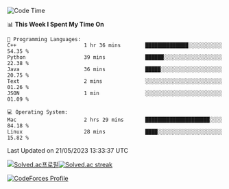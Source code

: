 
<!--START_SECTION:waka-->
![Code Time](http://img.shields.io/badge/Code%20Time-2%2C701%20hrs%2027%20mins-blue)

📊 **This Week I Spent My Time On** 

```text
💬 Programming Languages: 
C++                      1 hr 36 mins        ██████████████░░░░░░░░░░░   54.35 % 
Python                   39 mins             ██████░░░░░░░░░░░░░░░░░░░   22.38 % 
Java                     36 mins             █████░░░░░░░░░░░░░░░░░░░░   20.75 % 
Text                     2 mins              ░░░░░░░░░░░░░░░░░░░░░░░░░   01.26 % 
JSON                     1 min               ░░░░░░░░░░░░░░░░░░░░░░░░░   01.09 % 

💻 Operating System: 
Mac                      2 hrs 29 mins       █████████████████████░░░░   84.18 % 
Linux                    28 mins             ████░░░░░░░░░░░░░░░░░░░░░   15.82 % 
```


 Last Updated on 21/05/2023 13:33:37 UTC
<!--END_SECTION:waka-->


[![Solved.ac프로필](http://mazassumnida.wtf/api/generate_badge?boj=hckim96)](https://solved.ac/hckim96)[![Solved.ac streak](http://mazandi.herokuapp.com/api?handle=hckim96&theme=dark)](https://solved.ac/hckim96)


[![CodeForces Profile](https://cf.leed.at?id=hckim96)](https://codeforces.com/profile/hckim96)

